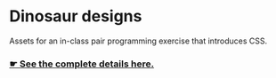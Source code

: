 # Dinosaur designs

Assets for an in-class pair programming exercise that introduces CSS.

### [☛ See the complete details here.](http://learn-the-web.algonquindesign.ca/courses/web-dev-1/dinosaur-designs/)

